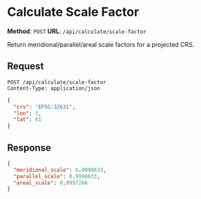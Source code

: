 # Calculate Scale Factor

**Method**: `POST`
**URL**: `/api/calculate/scale-factor`

Return meridional/parallel/areal scale factors for a projected CRS.

## Request
```http
POST /api/calculate/scale-factor
Content-Type: application/json
```

```json
{
  "crs": "EPSG:32631",
  "lon": 3,
  "lat": 61
}
```

## Response
```json
{
  "meridional_scale": 0.9998633,
  "parallel_scale": 0.9998633,
  "areal_scale": 0.9997266
}
```
